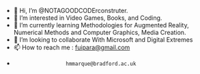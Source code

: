 - 👋 Hi, I’m @NOTAGOODCODErconstruter.
- 👀 I’m interested in Video Games, Books, and Coding.
- 🌱 I’m currently learning  Methodologies for Augmented Reality,  Numerical Methods and Computer Graphics, Media Creation.
- 💞️ I’m looking to collaborate With  Microsoft and Digital Extremes
- 📫 How to reach me : fuipara@gmail.com 
-                      hmmarque@bradford.ac.uk
